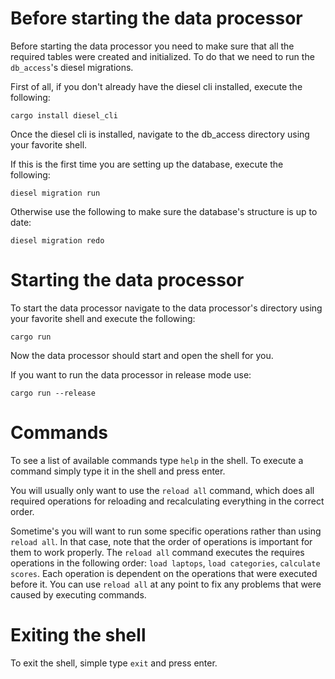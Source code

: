 # Before starting the data processor

Before starting the data processor you need to make sure that all the required tables
were created and initialized. To do that we need to run the `db_access`'s diesel migrations.

First of all, if you don't already have the diesel cli installed, execute the following:

`cargo install diesel_cli`

Once the diesel cli is installed, navigate to the db_access directory using your favorite shell.

If this is the first time you are setting up the database, execute the following:

`diesel migration run`

Otherwise use the following to make sure the database's structure is up to date:

`diesel migration redo`


# Starting the data processor

To start the data processor navigate to the data processor's directory using your favorite shell
and execute the following:

`cargo run`

Now the data processor should start and open the shell for you.


If you want to run the data processor in release mode use:

`cargo run --release`

# Commands

To see a list of available commands type `help` in the shell.
To execute a command simply type it in the shell and press enter.

You will usually only want to use the `reload all` command, which does all required operations
for reloading and recalculating everything in the correct order. 

Sometime's you will want to run some specific operations rather than using `reload all`. In that case, note that the order of operations is important for them to work properly. The `reload all` command executes the requires operations in the following order: `load laptops`, `load categories`, `calculate scores`. Each operation is dependent on the operations that were executed before it. You can use `reload all` at any point to fix any problems that were caused by executing commands.

# Exiting the shell

To exit the shell, simple type `exit` and press enter.